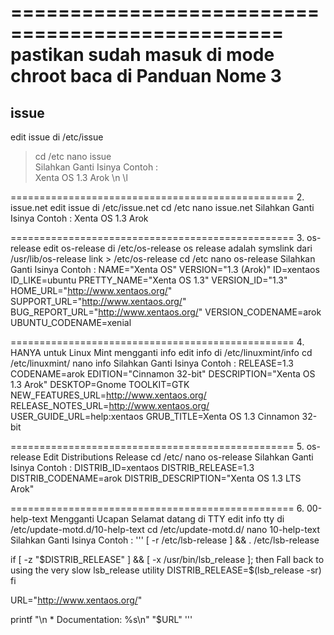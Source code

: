 =================================================
pastikan sudah masuk di mode chroot baca 
di Panduan Nome 3
=================================================
## issue
edit issue di /etc/issue  

> cd /etc
> nano issue  
Silahkan Ganti Isinya Contoh :  
Xenta OS 1.3 Arok \n \l

=================================================
 2. issue.net
edit issue di /etc/issue.net
cd /etc
nano issue.net
Silahkan Ganti Isinya Contoh :
Xenta OS 1.3 Arok

=================================================
 3. os-release
edit os-release di /etc/os-release
os release adalah symslink dari /usr/lib/os-release link > /etc/os-release
cd /etc
nano os-release
Silahkan Ganti Isinya Contoh :
NAME="Xenta OS"
VERSION="1.3 (Arok)"
ID=xentaos
ID_LIKE=ubuntu
PRETTY_NAME="Xenta OS 1.3"
VERSION_ID="1.3"
HOME_URL="http://www.xentaos.org/"
SUPPORT_URL="http://www.xentaos.org/"
BUG_REPORT_URL="http://www.xentaos.org/"
VERSION_CODENAME=arok
UBUNTU_CODENAME=xenial

=================================================
 4. HANYA untuk Linux Mint mengganti info
edit info di /etc/linuxmint/info
cd /etc/linuxmint/
nano info
Silahkan Ganti Isinya Contoh :
RELEASE=1.3
CODENAME=arok
EDITION="Cinnamon 32-bit"
DESCRIPTION="Xenta OS 1.3 Arok"
DESKTOP=Gnome
TOOLKIT=GTK
NEW_FEATURES_URL=http://www.xentaos.org/
RELEASE_NOTES_URL=http://www.xentaos.org/
USER_GUIDE_URL=help:xentaos
GRUB_TITLE=Xenta OS 1.3 Cinnamon 32-bit

=================================================
 5. os-release
 Edit Distributions Release
cd /etc/
nano os-release
Silahkan Ganti Isinya Contoh :
DISTRIB_ID=xentaos
DISTRIB_RELEASE=1.3
DISTRIB_CODENAME=arok
DISTRIB_DESCRIPTION="Xenta OS 1.3 LTS Arok"

=================================================
 6. 00-help-text
 Mengganti Ucapan Selamat datang di TTY 
edit info tty di /etc/update-motd.d/10-help-text 
cd /etc/update-motd.d/
nano 10-help-text
Silahkan Ganti Isinya Contoh :
'''
[ -r /etc/lsb-release ] && . /etc/lsb-release

if [ -z "$DISTRIB_RELEASE" ] && [ -x /usr/bin/lsb_release ]; then
 Fall back to using the very slow lsb_release utility
	DISTRIB_RELEASE=$(lsb_release -sr)
fi

URL="http://www.xentaos.org/"

printf "\n * Documentation:  %s\n" "$URL"
'''
